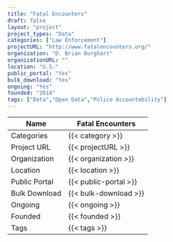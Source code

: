 ```yaml
---
title: "Fatal Encounters"
draft: false
layout: "project"
project_types: "Data"
categories: ["Law Enforcement"]
projectURL: "http://www.fatalencounters.org/"
organization: "D. Brian Burghart"
organizationURL: ""
location: "U.S."
public_portal: "Yes"
bulk_download: "Yes"
ongoing: "Yes"
founded: "2014"
tags: ["Data","Open Data","Police Accountability"]
---
```



Name                    |  Fatal Encounters    
------------------------|----
Categories              | {{< category >}} 
Project URL             | {{< projectURL >}} 
Organization            | {{< organization >}} 
Location                | {{< location >}} 
Public Portal           | {{< public-portal >}} 
Bulk Download           | {{< bulk-download >}} 
Ongoing                 | {{< ongoing >}} 
Founded                 | {{< founded >}} 
Tags                    | {{< tags >}} 
